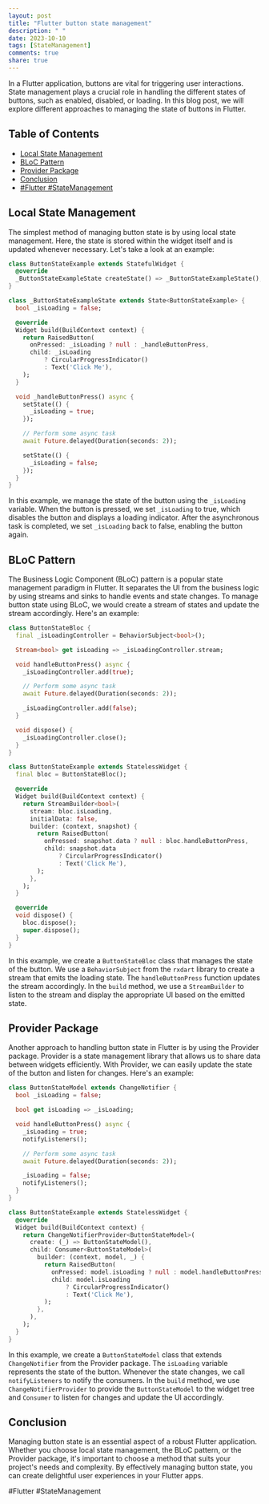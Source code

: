 ```yaml
---
layout: post
title: "Flutter button state management"
description: " "
date: 2023-10-10
tags: [StateManagement]
comments: true
share: true
---
```


In a Flutter application, buttons are vital for triggering user interactions. State management plays a crucial role in handling the different states of buttons, such as enabled, disabled, or loading. In this blog post, we will explore different approaches to managing the state of buttons in Flutter.

## Table of Contents
- [Local State Management](#local-state-management)
- [BLoC Pattern](#bloc-pattern)
- [Provider Package](#provider-package)
- [Conclusion](#conclusion)
- [#Flutter #StateManagement](#flutter-statemanagement)

## Local State Management

The simplest method of managing button state is by using local state management. Here, the state is stored within the widget itself and is updated whenever necessary. Let's take a look at an example:

```dart
class ButtonStateExample extends StatefulWidget {
  @override
  _ButtonStateExampleState createState() => _ButtonStateExampleState();
}

class _ButtonStateExampleState extends State<ButtonStateExample> {
  bool _isLoading = false;

  @override
  Widget build(BuildContext context) {
    return RaisedButton(
      onPressed: _isLoading ? null : _handleButtonPress,
      child: _isLoading 
          ? CircularProgressIndicator()
          : Text('Click Me'),
    );
  }

  void _handleButtonPress() async {
    setState(() {
      _isLoading = true;
    });

    // Perform some async task
    await Future.delayed(Duration(seconds: 2));

    setState(() {
      _isLoading = false;
    });
  }
}
```

In this example, we manage the state of the button using the `_isLoading` variable. When the button is pressed, we set `_isLoading` to true, which disables the button and displays a loading indicator. After the asynchronous task is completed, we set `_isLoading` back to false, enabling the button again.

## BLoC Pattern

The Business Logic Component (BLoC) pattern is a popular state management paradigm in Flutter. It separates the UI from the business logic by using streams and sinks to handle events and state changes. To manage button state using BLoC, we would create a stream of states and update the stream accordingly. Here's an example:

```dart
class ButtonStateBloc {
  final _isLoadingController = BehaviorSubject<bool>();

  Stream<bool> get isLoading => _isLoadingController.stream;

  void handleButtonPress() async {
    _isLoadingController.add(true);

    // Perform some async task
    await Future.delayed(Duration(seconds: 2));

    _isLoadingController.add(false);
  }

  void dispose() {
    _isLoadingController.close();
  }
}

class ButtonStateExample extends StatelessWidget {
  final bloc = ButtonStateBloc();

  @override
  Widget build(BuildContext context) {
    return StreamBuilder<bool>(
      stream: bloc.isLoading,
      initialData: false,
      builder: (context, snapshot) {
        return RaisedButton(
          onPressed: snapshot.data ? null : bloc.handleButtonPress,
          child: snapshot.data
              ? CircularProgressIndicator()
              : Text('Click Me'),
        );
      },
    );
  }

  @override
  void dispose() {
    bloc.dispose();
    super.dispose();
  }
}
```

In this example, we create a `ButtonStateBloc` class that manages the state of the button. We use a `BehaviorSubject` from the `rxdart` library to create a stream that emits the loading state. The `handleButtonPress` function updates the stream accordingly. In the `build` method, we use a `StreamBuilder` to listen to the stream and display the appropriate UI based on the emitted state.

## Provider Package

Another approach to handling button state in Flutter is by using the Provider package. Provider is a state management library that allows us to share data between widgets efficiently. With Provider, we can easily update the state of the button and listen for changes. Here's an example:

```dart
class ButtonStateModel extends ChangeNotifier {
  bool _isLoading = false;

  bool get isLoading => _isLoading;

  void handleButtonPress() async {
    _isLoading = true;
    notifyListeners();

    // Perform some async task
    await Future.delayed(Duration(seconds: 2));

    _isLoading = false;
    notifyListeners();
  }
}

class ButtonStateExample extends StatelessWidget {
  @override
  Widget build(BuildContext context) {
    return ChangeNotifierProvider<ButtonStateModel>(
      create: (_) => ButtonStateModel(),
      child: Consumer<ButtonStateModel>(
        builder: (context, model, _) {
          return RaisedButton(
            onPressed: model.isLoading ? null : model.handleButtonPress,
            child: model.isLoading
                ? CircularProgressIndicator()
                : Text('Click Me'),
          );
        },
      ),
    );
  }
}
```

In this example, we create a `ButtonStateModel` class that extends `ChangeNotifier` from the Provider package. The `isLoading` variable represents the state of the button. Whenever the state changes, we call `notifyListeners` to notify the consumers. In the `build` method, we use `ChangeNotifierProvider` to provide the `ButtonStateModel` to the widget tree and `Consumer` to listen for changes and update the UI accordingly.

## Conclusion

Managing button state is an essential aspect of a robust Flutter application. Whether you choose local state management, the BLoC pattern, or the Provider package, it's important to choose a method that suits your project's needs and complexity. By effectively managing button state, you can create delightful user experiences in your Flutter apps.

#Flutter #StateManagement